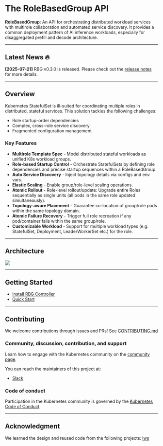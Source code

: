 # The RoleBasedGroup API

**RoleBasedGroup**: An API for orchestrating distributed workload services with multirole collaboration and automated
service discovery. It provides a common deployment pattern of AI inference workloads, especially for disaggregated
prefill and decode architecture.

---

## Latest News 🔥

**[2025-07-21]** RBG v0.3.0 is released. Please check out
the [release notes](https://github.com/AliyunContainerService/rolebasedgroup/releases) for more details.

---

## Overview

Kubernetes StatefulSet is ill-suited for coordinating multiple roles in distributed, stateful services. This solution
tackles the following challenges:

- Role startup-order dependencies
- Complex, cross-role service discovery
- Fragmented configuration management

### Key Features

- **Multirole Template Spec** - Model distributed stateful workloads as unified K8s workload groups.
- **Role-based Startup Control** - Orchestrate StatefulSets by defining role dependencies and precise startup sequences
  within a RoleBasedGroup.
- **Auto Service Discovery** - Inject topology details via configs and env vars.
- **Elastic Scaling** - Enable group/role-level scaling operations.
- **Atomic Rollout** - Role-level rollout/update: Upgrade entire Roles sequentially as single units (all pods in the
  same role updated simultaneously).
- **Topology-aware Placement** - Guarantee co-location of group/role pods within the same topology domain.
- **Atomic Failure Recovery** - Trigger full role recreation if any pod/container fails within the same group/role.
- **Customizable Workload** - Support for multiple workload types (e.g. StatefulSet, Deployment, LeaderWorkerSet etc.)
  for the role.

---

## Architecture

![](doc/rbgs-concept.png)

---

## Getting Started

- [Install RBG Controller](doc/install.md)
- [Quick Start](doc/quick_start.md)

---

## Contributing

We welcome contributions through issues and PRs! See [CONTRIBUTING.md](doc/CONTRIBUTING.md)

### Community, discussion, contribution, and support

Learn how to engage with the Kubernetes community on the [community page](https://kubernetes.io/community/).

You can reach the maintainers of this project at:

- [Slack](https://sgl-fru7574.slack.com/archives/C098X0LQZV5)

### Code of conduct

Participation in the Kubernetes community is governed by the [Kubernetes Code of Conduct](doc/code-of-conduct.md).

---

## Acknowledgment

We learned the design and reused code from the following projects: [lws](https://github.com/kubernetes-sigs/lws)